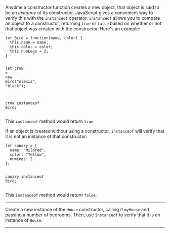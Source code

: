 <div class="challenge-instructions object-oriented-programming"><div><section id="description">
<p>Anytime a constructor function creates a new object, that object is said to be an <dfn>instance</dfn> of its constructor. JavaScript gives a convenient way to verify this with the <code>instanceof</code> operator. <code>instanceof</code> allows you to compare an object to a constructor, returning <code>true</code> or <code>false</code> based on whether or not that object was created with the constructor. Here's an example:</p>
<pre class="language-js"><code class="language-js"><span class="token keyword">let</span> <span class="token function-variable function">Bird</span> <span class="token operator">=</span> <span class="token keyword">function</span><span class="token punctuation">(</span><span class="token parameter">name<span class="token punctuation">,</span> color</span><span class="token punctuation">)</span> <span class="token punctuation">{</span>
  <span class="token keyword">this</span><span class="token punctuation">.</span>name <span class="token operator">=</span> name<span class="token punctuation">;</span>
  <span class="token keyword">this</span><span class="token punctuation">.</span>color <span class="token operator">=</span> color<span class="token punctuation">;</span>
  <span class="token keyword">this</span><span class="token punctuation">.</span>numLegs <span class="token operator">=</span> <span class="token number">2</span><span class="token punctuation">;</span>
<span class="token punctuation">}</span>

<span class="token keyword">let</span> crow <span class="token operator">=</span> <span class="token keyword">new</span> <span class="token class-name">Bird</span><span class="token punctuation">(</span><span class="token string">"Alexis"</span><span class="token punctuation">,</span> <span class="token string">"black"</span><span class="token punctuation">)</span><span class="token punctuation">;</span>

crow <span class="token keyword">instanceof</span> <span class="token class-name">Bird</span><span class="token punctuation">;</span>
</code></pre>
<p>This <code>instanceof</code> method would return <code>true</code>.</p>
<p>If an object is created without using a constructor, <code>instanceof</code> will verify that it is not an instance of that constructor:</p>
<pre class="language-js"><code class="language-js"><span class="token keyword">let</span> canary <span class="token operator">=</span> <span class="token punctuation">{</span>
  name<span class="token operator">:</span> <span class="token string">"Mildred"</span><span class="token punctuation">,</span>
  color<span class="token operator">:</span> <span class="token string">"Yellow"</span><span class="token punctuation">,</span>
  numLegs<span class="token operator">:</span> <span class="token number">2</span>
<span class="token punctuation">}</span><span class="token punctuation">;</span>

canary <span class="token keyword">instanceof</span> <span class="token class-name">Bird</span><span class="token punctuation">;</span>
</code></pre>
<p>This <code>instanceof</code> method would return <code>false</code>.</p>
</section></div><hr/><div><section id="instructions">
<p>Create a new instance of the <code>House</code> constructor, calling it <code>myHouse</code> and passing a number of bedrooms. Then, use <code>instanceof</code> to verify that it is an instance of <code>House</code>.</p>
</section></div><hr/></div>